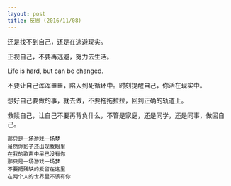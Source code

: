 ```yaml
---
layout: post
title: 反思 (2016/11/08)
---
```


还是找不到自己，还是在逃避现实。

正视自己，不要再逃避，努力去生活。

Life is hard, but can be changed.

不要让自己浑浑噩噩，陷入到死循环中。时刻提醒自己，你活在现实中。

想好自己要做的事，就去做，不要拖拖拉拉，回到正确的轨道上。

救赎自己，让自己不要再背负什么，不管是家庭，还是同学，还是同事，做回自己。

```
那只是一场游戏一场梦
虽然你影子还出现我眼里
在我的歌声中早已没有你
那只是一场游戏一场梦
不要把残缺的爱留在这里
在两个人的世界里不该有你
```